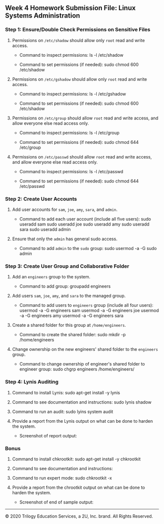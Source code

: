 ## Week 4 Homework Submission File: Linux Systems Administration

### Step 1: Ensure/Double Check Permissions on Sensitive Files

1. Permissions on `/etc/shadow` should allow only `root` read and write access.

    - Command to inspect permissions: ls -l /etc/shadow

    - Command to set permissions (if needed): sudo chmod 600 /etc/shadow

2. Permissions on `/etc/gshadow` should allow only `root` read and write access.

    - Command to inspect permissions: ls -l /etc/gshadow

    - Command to set permissions (if needed): sudo chmod 600 /etc/shadow

3. Permissions on `/etc/group` should allow `root` read and write access, and allow everyone else read access only.

    - Command to inspect permissions: ls -l /etc/group

    - Command to set permissions (if needed): sudo chmod 644 /etc/group

4. Permissions on `/etc/passwd` should allow `root` read and write access, and allow everyone else read access only.

    - Command to inspect permissions: ls -l /etc/passwd

    - Command to set permissions (if needed): sudo chmod 644 /etc/passwd

### Step 2: Create User Accounts

1. Add user accounts for `sam`, `joe`, `amy`, `sara`, and `admin`.

    - Command to add each user account (include all five users): sudo useradd sam   sudo useradd joe
       sudo useradd amy   sudo useradd sara    sudo useradd admin

2. Ensure that only the `admin` has general sudo access.

    - Command to add `admin` to the `sudo` group: sudo usermod -a -G sudo admin

### Step 3: Create User Group and Collaborative Folder

1. Add an `engineers` group to the system.

    - Command to add group: groupadd engineers 

2. Add users `sam`, `joe`, `amy`, and `sara` to the managed group.

    - Command to add users to `engineers` group (include all four users): usermod -a -G engineers sam   usermod -a -G engineers joe
       usermod -a -G engineers amy  usermod -a -G engineers sara

3. Create a shared folder for this group at `/home/engineers`.

    - Command to create the shared folder: sudo mkdir -p /home/engineers

4. Change ownership on the new engineers' shared folder to the `engineers` group.

    - Command to change ownership of engineer's shared folder to engineer group: sudo chgrp engineers /home/engineers/

### Step 4: Lynis Auditing

1. Command to install Lynis:  sudo apt-get install -y lynis  

2. Command to see documentation and instructions: sudo lynis shadow

3. Command to run an audit: sudo lyins system audit

4. Provide a report from the Lynis output on what can be done to harden the system.

    - Screenshot of report output:


### Bonus
1. Command to install chkrootkit: sudo apt-get install -y chkrootkit

2. Command to see documentation and instructions:  

3. Command to run expert mode: sudo chkrootkit -x

4. Provide a report from the chrootkit output on what can be done to harden the system.
    - Screenshot of end of sample output:

---
© 2020 Trilogy Education Services, a 2U, Inc. brand. All Rights Reserved.
